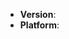 <!--
If you want to report a bug, you are in the right place!

If you need help or have a question, go here:
https://ponylang.zulipchat.com/#narrow/stream/190367-tooling/topic/Emacs.3A.20ponylang-mode
-->
* **Version**: <!-- Emacs version -->
* **Platform**: <!-- `uname -a` (UNIX), or Windows version and machine type -->
